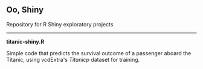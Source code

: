 Oo, Shiny
---
Repository for R Shiny exploratory projects


---


**titanic-shiny.R**


Simple code that predicts the survival outcome of a passenger aboard the Titanic, using vcdExtra's *Titanicp* dataset for training. 
